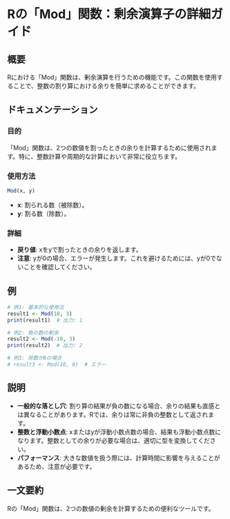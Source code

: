 <!--
Meta Description: # Rの「Mod」関数：剰余演算子の詳細ガイド ## 概要 Rにおける「Mod」関数は、剰余演算を行うための機能です。この関数を使用することで、整数の割り算における余りを簡単に求めることができます。 ## ドキュメンテーション ### 目的 「Mod」関数は、2つの数値を割ったときの余りを計算するた...
Meta Keywords: mod, 関数は, result1, print, result2
-->

# Rの「Mod」関数：剰余演算子の詳細ガイド

## 概要
Rにおける「Mod」関数は、剰余演算を行うための機能です。この関数を使用することで、整数の割り算における余りを簡単に求めることができます。

## ドキュメンテーション
### 目的
「Mod」関数は、2つの数値を割ったときの余りを計算するために使用されます。特に、整数計算や周期的な計算において非常に役立ちます。

### 使用方法
```R
Mod(x, y)
```
- **x**: 割られる数（被除数）。
- **y**: 割る数（除数）。

### 詳細
- **戻り値**: xをyで割ったときの余りを返します。
- **注意**: yが0の場合、エラーが発生します。これを避けるためには、yが0でないことを確認してください。

## 例
```R
# 例1: 基本的な使用法
result1 <- Mod(10, 3)
print(result1)  # 出力: 1

# 例2: 負の数の剰余
result2 <- Mod(-10, 3)
print(result2)  # 出力: 2

# 例3: 除数が0の場合
# result3 <- Mod(10, 0)  # エラー
```

## 説明
- **一般的な落とし穴**: 割り算の結果が負の数になる場合、余りの結果も直感とは異なることがあります。Rでは、余りは常に非負の整数として返されます。
- **整数と浮動小数点**: xまたはyが浮動小数点数の場合、結果も浮動小数点数になります。整数としての余りが必要な場合は、適切に型を変換してください。
- **パフォーマンス**: 大きな数値を扱う際には、計算時間に影響を与えることがあるため、注意が必要です。

## 一文要約
Rの「Mod」関数は、2つの数値の剰余を計算するための便利なツールです。